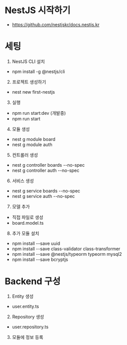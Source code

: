 # NestJS 시작하기
- https://github.com/nestjskr/docs.nestjs.kr

# 세팅 
1. NestJS CLI 설치

- npm install -g @nestjs/cli

2. 프로젝트 생성하기

- nest new first-nestjs

3. 실행

- npm run start:dev (개발중)
- npm run start

4. 모듈 생성
- nest g module board
- nest g module auth

5. 컨트롤러 생성
- nest g controller boards --no-spec
- nest g controller auth --no-spec

6. 서비스 생성
- nest g service boards --no-spec
- nest g service auth --no-spec

7. 모델 추가 
- 직접 파일로 생성 
- board.model.ts

8. 추가 모듈 설치 
- npm install --save uuid
- npm install --save class-validator class-transformer
- npm install --save @nestjs/typeorm typeorm mysql2
- npm install --save bcryptjs

# Backend 구성 
1. Entity 생성 
- user.entity.ts 

2. Repository 생성 
- user.repository.ts

3. 모듈에 정보 등록 
